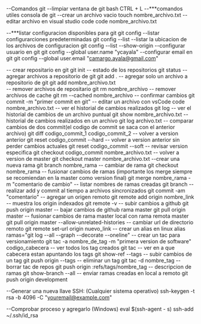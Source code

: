 --Comandos git
--limpiar ventana de git bash CTRL + L
--***comandos utiles consola de git
--crear un archivo vacio
touch nombre_archivo.txt
--editar archivo en visual studio code
code nombre_archivo.txt

--***listar configuracion disponibles para git
git config
--listar configurarciones predeterminadas
git config --list
--listar la ubicacion de los archivos de configuracion 
git config --list --show-origin 
--configurar usuario en git
git config --global user.name "ycayala"
--configurar email en git
git config --global user.email "camargo.ayala@gmail.com"

-- crear repositario en git
git init
-- estado de los repositorios
git status
-- agregar archivos a repositorio de git
git add .
-- agregar solo un archivo a repositorio de git
git add nombre_archivo.txt  
-- remover archivos de repositario
git rm nombre_archivo
-- remover archivos de cache
git rm --cached nombre_archivo
-- confirmar cambios
git commit -m "primer commit en git"
-- editar un archivo con vsCode
code nombre_archivo.txt
-- ver el historial de cambios realizados
git log
-- ver el historial de cambios de un archivo puntual
git show nombre_archivo.txt
--historial de cambios realizados en un archivo
git log archivo.txt
-- comparar cambios de dos commit(el codigo de commit se saca con el anterior archivo)
git diff codigo_commit_1 codigo_commit_2
-- volver a version anterior
git reset codigo_commit --hard
-- volver a version anterior sin perder cambios actuales
git reset codigo_commit --soft
-- revisar version especifica
git checkout codigo_commit nombre_archivo.txt
-- volver a version de master
git checkout master nombre_archivo.txt
--crear una nueva rama
git branch nombre_rama
-- cambiar de rama
git checkout nombre_rama
-- fusionar cambios de ramas (importante los merge siempre se recomiendan en la master como version final)
git merge nombre_rama -m "comentario de cambio"
-- listar nombres de ramas creadas 
git branch
-- realizar add y commit al tiempo a archivos sincronizados
git commit -am "comentario"
-- agregar un origen remoto
git remote add origin nombre_link
-- muestra los origin indexados
git remote -v
-- subir cambios a github 
git push origin master
-- bajar cambios de github rama master
git pull origin master
-- fusionar cambios de rama master local con rama remota master 
git pull origin master --allow-unrelated-histories
-- cambiar url de directorio remoto
git remote set-url origin nuevo_link
-- crear un alias en linux
alias ramas="git log --all --graph --decorate --oneline"
-- crear un tac para versionamiento
git tac -a nombre_de_tag -m "primera version de software" codigo_cabecera
-- ver todos los tag creados
git tac
-- ver en a que cabecera estan apuntando los tags
git show-ref --tags
-- subir cambios de un tag
git push origin --tags
-- eliminar un tag
git tac -d nombre_tag
-- borrar tac de repos
git push origin :refs/tags/nombre_tag
-- descripcion de ramas
git show-branch --all
-- enviar ramas creadas en local a remoto
git push origin development



--Generar una nueva llave SSH: (Cualquier sistema operativo)
ssh-keygen -t rsa -b 4096 -C "youremail@example.com"

--Comprobar proceso y agregarlo (Windows)
eval $(ssh-agent - s)
ssh-add ~/.ssh/id_rsa



